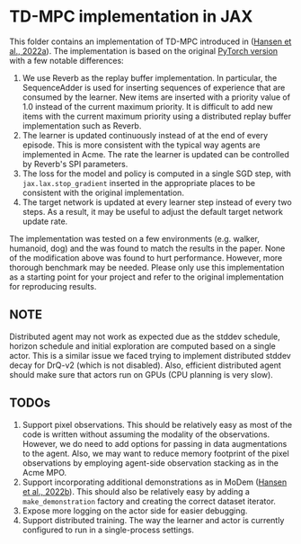 # TD-MPC implementation in JAX

This folder contains an implementation of TD-MPC introduced in ([Hansen et al., 2022a]).
The implementation is based on the original [PyTorch version](https://github.com/nicklashansen/tdmpc)
with a few notable differences:

1. We use Reverb as the replay buffer implementation. In particular, the SequenceAdder
is used for inserting sequences of experience that are consumed by the learner. New
items are inserted with a priority value of 1.0 instead of the current maximum priority.
It is difficult to add new items with the current maximum priority using a distributed
replay buffer implementation such as Reverb.
2. The learner is updated continuously instead of at the end of every episode.
This is more consistent with the typical way agents are implemented in Acme.
The rate the learner is updated can be controlled by Reverb's SPI parameters.
3. The loss for the model and policy is computed in a single SGD step, with
`jax.lax.stop_gradient` inserted in the appropriate places to be consistent with the
original implementation.
4. The target network is updated at every learner step instead of every two steps.
As a result, it may be useful to adjust the default target network update rate.

The implementation was tested on a few environments (e.g. walker, humanoid, dog) and
the was found to match the results in the paper. None of the modification above
was found to hurt performance. However, more thorough benchmark may be needed.
Please only use this implementation as a starting point for your project and
refer to the original implementation for reproducing results.

## NOTE
Distributed agent may not work as expected due as the stddev schedule, horizon schedule and initial exploration are computed based on a single actor. This is a similar issue we faced
trying to implement distributed stddev decay for DrQ-v2 (which is not disabled).
Also, efficient distributed agent should make sure that actors run on GPUs
(CPU planning is very slow).

## TODOs
1. Support pixel observations. This should be relatively easy as most of the
code is written without assuming the modality of the observations. However,
we do need to add options for passing in data augmentations to the agent. Also,
we may want to reduce memory footprint of the pixel observations by employing
agent-side observation stacking as in the Acme MPO.
2. Support incorporating additional demonstrations as in MoDem ([Hansen et al., 2022b]).
This should also
be relatively easy by adding a `make_demonstration` factory and creating the
correct dataset iterator.
3. Expose more logging on the actor side for easier debugging.
4. Support distributed training. The way the learner and actor is currently configured
to run in a single-process settings.

[Hansen et al., 2022a]: (https://proceedings.mlr.press/v162/hansen22a.html)
[Hansen et al., 2022b]: (https://arxiv.org/abs/2212.05698)
